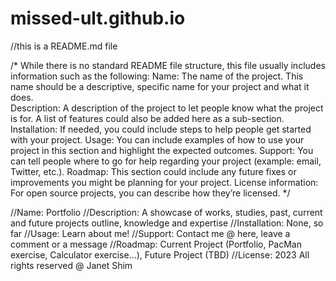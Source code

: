 # missed-ult.github.io
//this is a README.md file

/* While there is no standard README file structure, this file usually includes information such as the following:
  Name: The name of the project. This name should be a descriptive, specific name for your project and what it does.  
  Description: A description of the project to let people know what the project is for. A list of features could also be added here as a sub-section. 
  Installation: If needed, you could include steps to help people get started with your project.
  Usage: You can include examples of how to use your project in this section and highlight the expected outcomes. 
  Support: You can tell people where to go for help regarding your project (example: email, Twitter, etc.). 
  Roadmap: This section could include any future fixes or improvements you might be planning for your project. 
  License information: For open source projects, you can describe how they’re licensed. */
  
  //Name: Portfolio
  //Description: A showcase of works, studies, past, current and future projects outline, knowledge and expertise
  //Installation: None, so far
  //Usage: Learn about me!
  //Support: Contact me @ here, leave a comment or a message
  //Roadmap: Current Project (Portfolio, PacMan exercise, Calculator exercise...), Future Project (TBD)
  //License: 2023 All rights reserved @ Janet Shim
